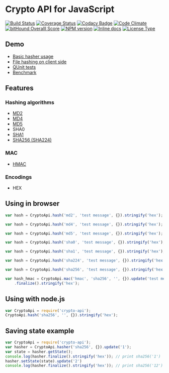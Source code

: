 # Crypto API for JavaScript

[![Build Status](https://travis-ci.org/nf404/crypto-api.svg?branch=master)](https://travis-ci.org/nf404/crypto-api)
[![Coverage Status](https://coveralls.io/repos/nf404/crypto-api/badge.svg?branch=master&service=github)](https://coveralls.io/github/nf404/crypto-api?branch=master)
[![Codacy Badge](https://api.codacy.com/project/badge/grade/aaf2b599d7194aeaa9bbb74ec8c6212c)](https://www.codacy.com/app/nf404/crypto-api)
[![Code Climate](https://codeclimate.com/github/nf404/crypto-api/badges/gpa.svg)](https://codeclimate.com/github/nf404/crypto-api)
[![bitHound Overalll Score](https://www.bithound.io/github/nf404/crypto-api/badges/score.svg)](https://www.bithound.io/github/nf404/crypto-api)
[![NPM version](https://img.shields.io/npm/v/crypto-api.svg)](https://www.npmjs.com/package/crypto-api)
[![Inline docs](http://inch-ci.org/github/nf404/crypto-api.svg?branch=master&style=shields)](http://inch-ci.org/github/nf404/crypto-api)
[![License Type](https://img.shields.io/badge/license-MIT-blue.svg)](LICENSE.md)

## Demo
* [Basic hasher usage](https://rawgit.com/nf404/crypto-api/master/example/hasher-basic.html)
* [File hashing on client side](https://rawgit.com/nf404/crypto-api/master/example/hasher-file.html)
* [QUnit tests](https://rawgit.com/nf404/crypto-api/master/example/unit-tests.html)
* [Benchmark](https://rawgit.com/nf404/crypto-api/master/example/benchmark.html)

## Features

### Hashing algorithms
* [MD2](https://tools.ietf.org/html/rfc1319)
* [MD4](https://tools.ietf.org/html/rfc1320)
* [MD5](https://tools.ietf.org/html/rfc1321)
* SHA0
* [SHA1](https://tools.ietf.org/html/rfc3174)
* [SHA256 (SHA224)](https://tools.ietf.org/html/rfc4634)

### MAC
* [HMAC](https://tools.ietf.org/html/rfc2104)

### Encodings
* HEX

## Using in browser

```javascript
var hash = CryptoApi.hash('md2', 'test message', {}).stringify('hex');

var hash = CryptoApi.hash('md4', 'test message', {}).stringify('hex');

var hash = CryptoApi.hash('md5', 'test message', {}).stringify('hex');

var hash = CryptoApi.hash('sha0', 'test message', {}).stringify('hex');

var hash = CryptoApi.hash('sha1', 'test message', {}).stringify('hex');

var hash = CryptoApi.hash('sha224', 'test message', {}).stringify('hex');

var hash = CryptoApi.hash('sha256', 'test message', {}).stringify('hex');

var hash_hmac = CryptoApi.mac('hmac', 'sha256', '', {}).update('test message')
    .finalize().stringify('hex');
```

## Using with node.js

```javascript
var CryptoApi = require('crypto-api');
CryptoApi.hash('sha256', '', {}).stringify('hex');
```

## Saving state example

```javascript
var CryptoApi = require('crypto-api');
var hasher = CryptoApi.hasher('sha256', {}).update('1');
var state = hasher.getState();
console.log(hasher.finalize().stringify('hex')); // print sha256('1')
hasher.setState(state).update('2')
console.log(hasher.finalize().stringify('hex')); // print sha256('12')
```